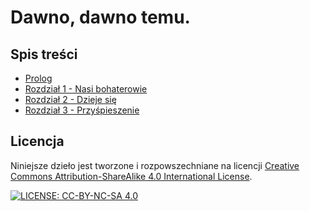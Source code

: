 # Dawno, dawno temu.

## Spis treści

- [Prolog]()
- [Rozdział 1 - Nasi bohaterowie](./Rozdzial1.md)
- [Rozdział 2 - Dzieje się](./Rozdzial2.md)
- [Rozdział 3 - Przyśpieszenie](./Rozdzial3.md)


## Licencja

Niniejsze dzieło jest tworzone i rozpowszechniane na licencji [Creative Commons Attribution-ShareAlike 4.0 International License](https://creativecommons.org/licenses/by-sa/4.0/).

[![LICENSE: CC-BY-NC-SA 4.0](https://licensebuttons.net/l/by-nc-sa/4.0/80x15.png)](https://creativecommons.org/licenses/by-sa/4.0/)
